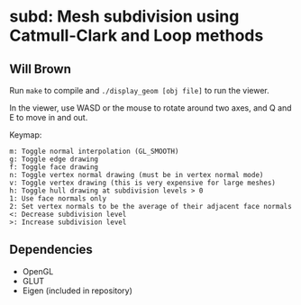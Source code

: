 subd: Mesh subdivision using Catmull-Clark and Loop methods
=======
Will Brown
---

Run `make` to compile and `./display_geom [obj file]` to run the viewer.

In the viewer, use WASD or the mouse to rotate around two axes, and Q and E to
move in and out.

Keymap:

    m: Toggle normal interpolation (GL_SMOOTH)
    g: Toggle edge drawing
    f: Toggle face drawing
    n: Toggle vertex normal drawing (must be in vertex normal mode)
    v: Toggle vertex drawing (this is very expensive for large meshes)
    h: Toggle hull drawing at subdivision levels > 0
    1: Use face normals only
    2: Set vertex normals to be the average of their adjacent face normals
    <: Decrease subdivision level
    >: Increase subdivision level

Dependencies
---
* OpenGL
* GLUT
* Eigen (included in repository)
